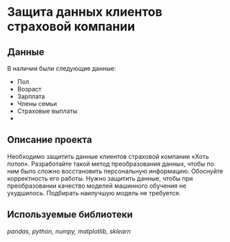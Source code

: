 # Защита данных клиентов страховой компании

## Данные

В наличии были следующие данные:
- Пол
- Возраст
- Зарплата
- Члены семьи
- Страховые выплаты
- 
## Описание проекта 

Необходимо защитить данные клиентов страховой компании «Хоть потоп». Разработайте такой метод преобразования данных, чтобы по ним было сложно восстановить персональную информацию. Обоснуйте корректность его работы. Нужно защитить данные, чтобы при преобразовании качество моделей машинного обучения не ухудшилось. Подбирать наилучшую модель не требуется.

## Используемые библиотеки
*pandas, python, numpy, matplotlib, sklearn*
